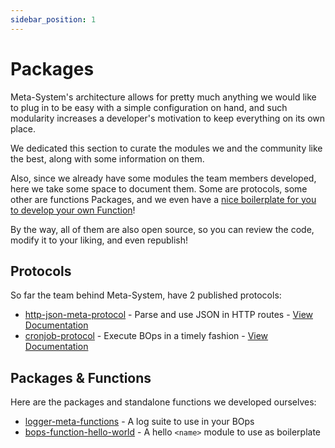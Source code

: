 ```yaml
---
sidebar_position: 1
---
```


# Packages
Meta-System's architecture allows for pretty much anything we would like to plug in to be easy with a simple configuration on hand, and such modularity increases a developer's motivation to keep everything on its own place.

We dedicated this section to curate the modules we and the community like the best, along with some information on them.

Also, since we already have some modules the team members developed, here we take some space to document them. Some are protocols, some other are functions Packages, and we even have a [nice boilerplate for you to develop your own Function](../guides/writing-packages-and-functions)!

By the way, all of them are also open source, so you can review the code, modify it to your liking, and even republish!

## Protocols
So far the team behind Meta-System, have 2 published protocols:
- [http-json-meta-protocol](https://www.npmjs.com/package/http-json-meta-protocol) - Parse and use JSON in HTTP routes - [View Documentation](./http-json)
- [cronjob-protocol](https://www.npmjs.com/package/cronjob-protocol) - Execute BOps in a timely fashion - [View Documentation](./cronjob)

## Packages & Functions
Here are the packages and standalone functions we developed ourselves:
- [logger-meta-functions](https://www.npmjs.com/package/logger-meta-functions) - A log suite to use in your BOps
- [bops-function-hello-world](https://www.npmjs.com/package/bops-function-hello-world) - A hello `<name>` module to use as boilerplate